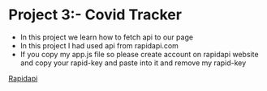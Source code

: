 # Project 3:- Covid Tracker

* In this project we learn how to fetch api to our page
* In this project I had used api from rapidapi.com
* If you copy my app.js file so please create account on rapidapi website and copy your rapid-key and paste into it and remove my rapid-key

<a href="https://rapidapi.com/Gramzivi/api/covid-19-data">Rapidapi</a>
